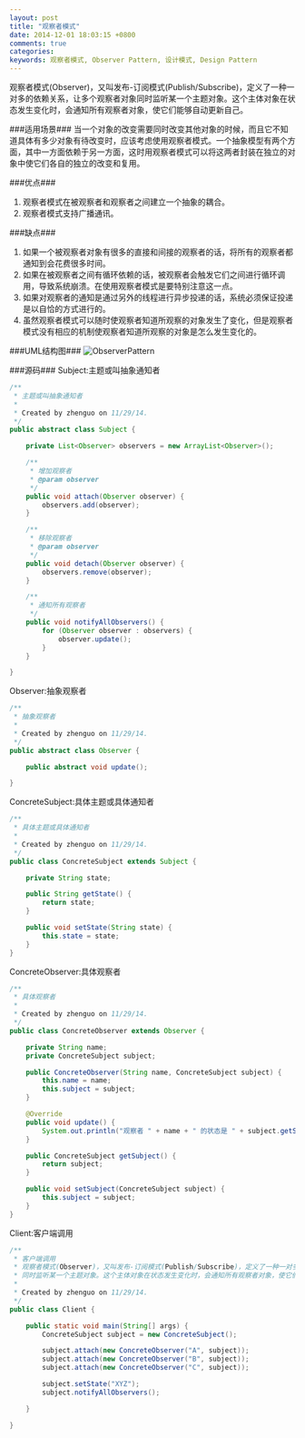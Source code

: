 ```yaml
---
layout: post
title: "观察者模式"
date: 2014-12-01 18:03:15 +0800
comments: true
categories: 
keywords: 观察者模式, Observer Pattern, 设计模式, Design Pattern
---
```



  观察者模式(Observer)，又叫发布-订阅模式(Publish/Subscribe)，定义了一种一对多的依赖关系，让多个观察者对象同时监听某一个主题对象。这个主体对象在状态发生变化时，会通知所有观察者对象，使它们能够自动更新自己。
  
<!--more-->

###适用场景###
  当一个对象的改变需要同时改变其他对象的时候，而且它不知道具体有多少对象有待改变时，应该考虑使用观察者模式。一个抽象模型有两个方面，其中一方面依赖于另一方面，这时用观察者模式可以将这两者封装在独立的对象中使它们各自的独立的改变和复用。
  
###优点###
1. 观察者模式在被观察者和观察者之间建立一个抽象的耦合。
2. 观察者模式支持广播通讯。

###缺点###
1. 如果一个被观察者对象有很多的直接和间接的观察者的话，将所有的观察者都通知到会花费很多时间。
2. 如果在被观察者之间有循环依赖的话，被观察者会触发它们之间进行循环调用，导致系统崩溃。在使用观察者模式是要特别注意这一点。
3. 如果对观察者的通知是通过另外的线程进行异步投递的话，系统必须保证投递是以自恰的方式进行的。
4. 虽然观察者模式可以随时使观察者知道所观察的对象发生了变化，但是观察者模式没有相应的机制使观察者知道所观察的对象是怎么发生变化的。
  
###UML结构图###
![ObserverPattern](/imgs/post/ObserverPattern.png)

###源码###
Subject:主题或叫抽象通知者
```java
/**
 * 主题或叫抽象通知者
 *
 * Created by zhenguo on 11/29/14.
 */
public abstract class Subject {

    private List<Observer> observers = new ArrayList<Observer>();

    /**
     * 增加观察者
     * @param observer
     */
    public void attach(Observer observer) {
        observers.add(observer);
    }

    /**
     * 移除观察者
     * @param observer
     */
    public void detach(Observer observer) {
        observers.remove(observer);
    }

    /**
     * 通知所有观察者
     */
    public void notifyAllObservers() {
        for (Observer observer : observers) {
            observer.update();
        }
    }

}
```
Observer:抽象观察者
```java
/**
 * 抽象观察者
 *
 * Created by zhenguo on 11/29/14.
 */
public abstract class Observer {

    public abstract void update();

}
```
ConcreteSubject:具体主题或具体通知者
```java
/**
 * 具体主题或具体通知者
 *
 * Created by zhenguo on 11/29/14.
 */
public class ConcreteSubject extends Subject {

    private String state;

    public String getState() {
        return state;
    }

    public void setState(String state) {
        this.state = state;
    }
}
```
ConcreteObserver:具体观察者
```java
/**
 * 具体观察者
 *
 * Created by zhenguo on 11/29/14.
 */
public class ConcreteObserver extends Observer {

    private String name;
    private ConcreteSubject subject;

    public ConcreteObserver(String name, ConcreteSubject subject) {
        this.name = name;
        this.subject = subject;
    }

    @Override
    public void update() {
        System.out.println("观察者 " + name + " 的状态是 " + subject.getState());
    }

    public ConcreteSubject getSubject() {
        return subject;
    }

    public void setSubject(ConcreteSubject subject) {
        this.subject = subject;
    }
}
```
Client:客户端调用
```java
/**
 * 客户端调用
 * 观察者模式(Observer)，又叫发布-订阅模式(Publish/Subscribe)，定义了一种一对多的依赖关系，让多个观察者对象
 * 同时监听某一个主题对象。这个主体对象在状态发生变化时，会通知所有观察者对象，使它们能够自动更新自己。
 *
 * Created by zhenguo on 11/29/14.
 */
public class Client {

    public static void main(String[] args) {
        ConcreteSubject subject = new ConcreteSubject();

        subject.attach(new ConcreteObserver("A", subject));
        subject.attach(new ConcreteObserver("B", subject));
        subject.attach(new ConcreteObserver("C", subject));

        subject.setState("XYZ");
        subject.notifyAllObservers();

    }

}
```

  
